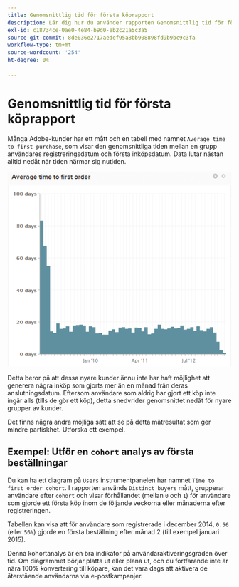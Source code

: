 ```yaml
---
title: Genomsnittlig tid för första köprapport
description: Lär dig hur du använder rapporten Genomsnittlig tid för första köp.
exl-id: c18734ce-0ae0-4e84-b9d0-eb2c21a5c3a5
source-git-commit: 8de036e2717aedef95a8bb908898fd9b9bc9c3fa
workflow-type: tm+mt
source-wordcount: '254'
ht-degree: 0%

---
```


# Genomsnittlig tid för första köprapport

Många Adobe-kunder har ett mått och en tabell med namnet `Average time to first purchase`, som visar den genomsnittliga tiden mellan en grupp användares registreringsdatum och första inköpsdatum. Data lutar nästan alltid nedåt när tiden närmar sig nutiden.

![genomsnittlig tid till första beställning](../../assets/average-time-to-first-order.png)

Detta beror på att dessa nyare kunder ännu inte har haft möjlighet att generera några inköp som gjorts mer än en månad från deras anslutningsdatum. Eftersom användare som aldrig har gjort ett köp inte ingår alls (tills de gör ett köp), detta snedvrider genomsnittet nedåt för nyare grupper av kunder.

Det finns några andra möjliga sätt att se på detta mätresultat som ger mindre partiskhet. Utforska ett exempel.

## Exempel: Utför en `cohort` analys av första beställningar

Du kan ha ett diagram på `Users` instrumentpanelen har namnet `Time to first order cohort`. I rapporten används `Distinct buyers` mått, grupperar användare efter `cohort` och visar förhållandet (mellan `0` och `1`) för användare som gjorde ett första köp inom de följande veckorna eller månaderna efter registreringen.

Tabellen kan visa att för användare som registrerade i december 2014, `0.56` (eller `56%`) gjorde en första beställning efter månad 2 (till exempel januari 2015).

Denna kohortanalys är en bra indikator på användaraktiveringsgraden över tid. Om diagrammet börjar platta ut eller plana ut, och du fortfarande inte är nära 100% konvertering till köpare, kan det vara dags att aktivera de återstående användarna via e-postkampanjer.
